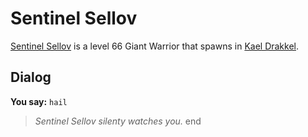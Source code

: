 # Sentinel Sellov



[Sentinel Sellov](/npc/113069) is a level 66 Giant Warrior that spawns in [Kael Drakkel](/zone/113).



## Dialog

**You say:** `hail`



>*Sentinel Sellov silenty watches you.*
end
